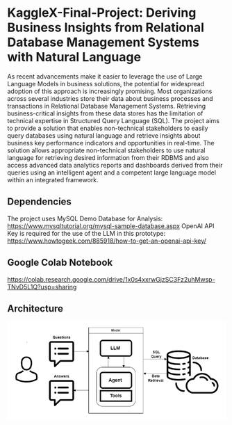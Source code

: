 # KaggleX-Final-Project: Deriving Business Insights from Relational Database Management Systems with Natural Language

As recent advancements make it easier to leverage the use of Large Language Models in business solutions, the potential for widespread adoption of this approach is increasingly promising. Most organizations across several industries store their data about business processes and transactions in Relational Database Management Systems. Retrieving business-critical insights from these data stores has the limitation of technical expertise in Structured Query Language (SQL). The project aims to provide a solution that enables non-technical stakeholders to easily query databases using natural language and retrieve insights about business key performance indicators and opportunities in real-time. The solution allows appropriate non-technical stakeholders to use natural language for retrieving desired information from their RDBMS and also access advanced data analytics reports and dashboards derived from their queries using an intelligent agent and a competent large language model within an integrated framework. 

## Dependencies
The project uses MySQL Demo Database for Analysis: https://www.mysqltutorial.org/mysql-sample-database.aspx 
OpenAI API Key is required for the use of the LLM in this prototype: https://www.howtogeek.com/885918/how-to-get-an-openai-api-key/

## Google Colab Notebook
https://colab.research.google.com/drive/1x0s4xxrwGjzSC3Fz2uhMwsp-TNvD5L1Q?usp=sharing

## Architecture
![image](https://github.com/SamuelOjuri/Business_Insights_from_RDBMS_with_Natural_Language/blob/main/SQL_database_agent_workflow.png)



